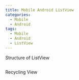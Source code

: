```yaml
---
title: Mobile Android ListView
categories:
  - Mobile
  - Android
tags:
  - Mobile
  - Android
  - ListView
---
```

Structure of ListView

<figure style="width: 100%">
  <img src="https://ironjaycee.github.io/assets/images/ListViewStrudctrue.png" alt="">
</figure>

Recycling View

